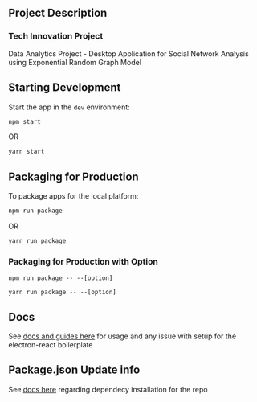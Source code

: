 ## Project Description

### Tech Innovation Project

Data Analytics Project - Desktop Application for Social Network Analysis using Exponential Random Graph Model

## Starting Development

Start the app in the `dev` environment:

```bash
npm start
```
OR
```bash
yarn start
```

## Packaging for Production

To package apps for the local platform:

```bash
npm run package
```
OR
```bash
yarn run package
```
### Packaging for Production with Option
```
npm run package -- --[option]
```
```
yarn run package -- --[option]
```

## Docs

See [docs and guides here](https://electron-react-boilerplate.js.org/docs/installation) for usage and any issue with setup for the electron-react boilerplate


## Package.json Update info

See [docs here](https://electron-react-boilerplate.js.org/docs/adding-dependencies) regarding dependecy installation for the repo
